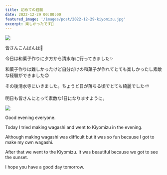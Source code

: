 ```yaml
---
title: 初めての経験
date: 2022-12-29 00:00:00
featured_image: '/images/post/2022-12-29-kiyomizu.jpg'
excerpt: 楽しかったです🌸
---
```


![](https://yutarochan.github.io/yurumina/images/post/2022-12-29-kiyomizu.jpg)

皆さんこんばんは🌙

今日は和菓子作りに夕方から清水寺に行ってきました✨

和菓子作りは難しかったけど自分だけの和菓子が作れてとても楽しかったし素敵な経験ができました😊

その後清水寺にいきました。ちょうど日が落ちる頃でとても綺麗でした⛅️

明日も皆さんにとって素敵な1日になりますように。

![](https://yutarochan.github.io/yurumina/images/post/2022-12-29-wagashi.jpg)

Good evening everyone.

Today I tried making wagashi and went to Kiyomizu in the evening.

Although making wagashi was difficult but it was so fun because I got to make my own wagashi.

After that we went to the Kiyomizu. It was beautiful because we got to see the sunset.

I hope you have a good day tomorrow.
